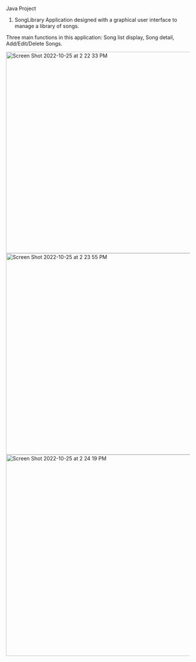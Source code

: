 

Java Project

1. SongLibrary
Application designed with a graphical user interface to manage a library of songs. 

Three main functions in this application: Song list display, Song detail, Add/Edit/Delete Songs.

<img width="550" alt="Screen Shot 2022-10-25 at 2 22 33 PM" src="https://user-images.githubusercontent.com/112363463/197852263-8718f61e-f06b-419c-8ee8-404e1ba0a5d1.png">

<img width="550" alt="Screen Shot 2022-10-25 at 2 23 55 PM" src="https://user-images.githubusercontent.com/112363463/197852300-c5dcdb6d-b141-4eab-b7e7-8c760ec395dd.png">

<img width="550" alt="Screen Shot 2022-10-25 at 2 24 19 PM" src="https://user-images.githubusercontent.com/112363463/197852315-0d5737df-158a-4e41-9239-05943c9fecad.png">


